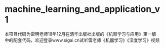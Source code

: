 # machine_learning_and_application_v1
本项目代码为雷明老师18年12月在清华出版社出版的《机器学习与应用》第一版中的配套代码，欢迎登录www.sigai.cn试听雷老师《机器学习》《深度学习》视频
